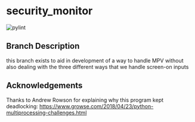 # security_monitor

![pylint](https://img.shields.io/badge/PyLint-9.93-yellow?logo=python&logoColor=white)

## Branch Description
this branch exists to aid in development of a way to handle MPV without also dealing with the three different ways that we handle screen-on inputs

## Acknowledgements
Thanks to Andrew Rowson for explaining why this program kept deadlocking: https://www.growse.com/2018/04/23/python-multiprocessing-challenges.html 
